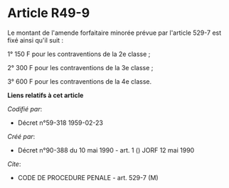 # Article R49-9

Le montant de l'amende forfaitaire minorée prévue par l'article 529-7 est fixé ainsi qu'il suit :

1° 150 F pour les contraventions de la 2e classe ;

2° 300 F pour les contraventions de la 3e classe ;

3° 600 F pour les contraventions de la 4e classe.

**Liens relatifs à cet article**

_Codifié par_:

  - Décret n°59-318 1959-02-23

_Créé par_:

  - Décret n°90-388 du 10 mai 1990 - art. 1 () JORF 12 mai 1990

_Cite_:

  - CODE DE PROCEDURE PENALE - art. 529-7 (M)
